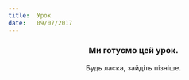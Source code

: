 ```yaml
---
title:  Урок
date:   09/07/2017
---
```


### <center>Ми готуємо цей урок.</center>
<center>Будь ласка, зайдіть пізніше.</center>
